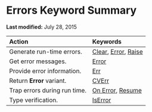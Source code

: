 
# Errors Keyword Summary

 **Last modified:** July 28, 2015



|**Action**|**Keywords**|
|:-----|:-----|
|Generate run-time errors.| [Clear](90766255-52c5-a230-b8aa-c66302f452d2.md),  [Error](b657920d-b28c-0c6b-8020-9d37e9f10f6c.md),  [Raise](7e3ddb06-db93-ebce-7562-8a15c49261b1.md)|
|Get error messages.| [Error](f0e51ff6-34f4-43be-ffcb-d935fa0513c7.md)|
|Provide error information.| [Err](23c9697a-9c6b-18f8-2b86-a0735f082c67.md)|
|Return  **Error** variant.| [CVErr](244ab040-3816-a744-7afb-06675a4b076d.md)|
|Trap errors during run time.| [On Error](5f723da4-34bd-0a29-11b6-f6986d701570.md),  [Resume](57fa9eb3-7e8d-2f7e-20d7-47e468b7836a.md)|
|Type verification.| [IsError](7eab8dd7-6719-3fc1-fea2-3140cc6a0e5f.md)|
